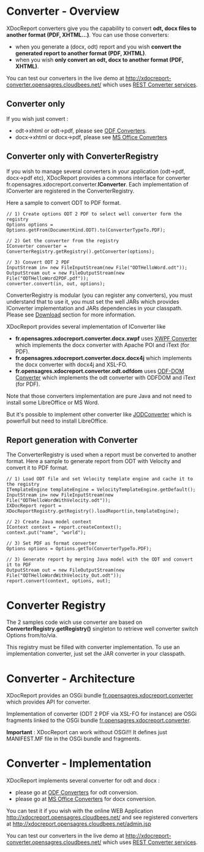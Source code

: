 # Converter - Overview #

XDocReport converters give you the capability to convert **odt, docx files to another format (PDF, XHTML...)**. You can use those converters:

  * when you generate a (docx, odt) report and you wish **convert the generated report to another format (PDF, XHTML)**.
  * when you wish **only convert an odt, docx to another format (PDF, XHTML)**.

You can test our converters in the live demo at http://xdocreport-converter.opensagres.cloudbees.net/ which uses [REST Converter services](RESTSOAPConverters.md).

## Converter only ##

If you wish just convert :

  * odt->xhtml or odt->pdf, please see [ODF Converters](ODFConverters.md).
  * docx->xhtml or docx->pdf, please see [MS Office Converters](MSOfficeConverters.md)

## Converter only with ConverterRegistry ##

If you wish to manage several converters in your application (odt->pdf, docx->pdf etc), XDocReport provides a commons interface for converter fr.opensagres.xdocreport.converter.**IConverter**. Each implementation of IConverter are registered in the ConverterRegistry.

Here a sample to convert ODT to PDF format.

```
// 1) Create options ODT 2 PDF to select well converter form the registry
Options options = Options.getFrom(DocumentKind.ODT).to(ConverterTypeTo.PDF);

// 2) Get the converter from the registry
IConverter converter = ConverterRegistry.getRegistry().getConverter(options);

// 3) Convert ODT 2 PDF
InputStream in= new FileInputStream(new File("ODTHelloWord.odt"));
OutputStream out = new FileOutputStream(new File("ODTHelloWord2PDF.pdf"));
converter.convert(in, out, options);					
```

ConverterRegistry is modular (you can register any converters), you must understand that to use it, you must set the well JARs which provides IConverter implementation and JARs dependencies in your classpath. Please see [Download](Download.md) section for more information.

XDocReport provides several implementation of IConverter like

  * **fr.opensagres.xdocreport.converter.docx.xwpf** uses [XWPF Converter](XWPFConverter.md) which implements the docx converter with Apache POI and iText (for PDF).
  * **fr.opensagres.xdocreport.converter.docx.docx4j** which implements the docx converter with docx4j and XSL-FO.
  * **fr.opensagres.xdocreport.converter.odt.odfdom** uses [ODF-DOM Converter](ODFDOMConverter.md) which implements the odt converter with ODFDOM and iText (for PDF).

Note that those converters implementation are pure Java and not need to install some LibreOffice or MS Word.

But it's possible to implement other converter like [JODConverter](http://code.google.com/p/jodconverter/) which is powerfull but need to install LibreOffice.

## Report generation with Converter ##

The ConverterRegistry is used when a report must be converted to another format. Here a sample to generate report from ODT with Velocity and convert it to PDF format.

```
// 1) Load ODT file and set Velocity template engine and cache it to the registry			
ITemplateEngine templateEngine = VelocityTemplateEngine.getDefault();
InputStream in= new FileInputStream(new File("ODTHelloWordWithVelocity.odt"));
IXDocReport report = XDocReportRegistry.getRegistry().loadReport(in,templateEngine);

// 2) Create Java model context 
IContext context = report.createContext();
context.put("name", "world");

// 3) Set PDF as format converter
Options options = Options.getTo(ConverterTypeTo.PDF);

// 3) Generate report by merging Java model with the ODT and convert it to PDF
OutputStream out = new FileOutputStream(new File("ODTHelloWordWithVelocity_Out.odt"));
report.convert(context, options, out);
```

# Converter Registry #

The 2 samples code wich use converter are based on **ConverterRegistry.getRegistry()** singleton to retrieve well converter switch Options from/to/via.

This registry must be filled with converter implementation. To use an implementation converter, just set the JAR converter in your classpath.

# Converter - Architecture #

XDocReport provides an OSGi bundle [fr.opensagres.xdocreport.converter](https://xdocreport.googlecode.com/svn/trunk/fr.opensagres.xdocreport.converter) which provides API for converter.

Implementation of converter (ODT 2 PDF via XSL-FO for instance) are OSGi fragments linked to the OSGi bundle [fr.opensagres.xdocreport.converter](https://xdocreport.googlecode.com/svn/trunk/fr.opensagres.xdocreport.converter).

**Important** : XDocReport can work without OSGi!!! It defines just MANIFEST.MF file in the OSGi bundle and fragments.

# Converter - Implementation #

XDocReport implements several converter for odt and docx :

  * please go at [ODF Converters](ODFConverters.md) for odt conversion.
  * please go at [MS Office Converters](MSOfficeConverters.md) for docx conversion.

You can test it if you wish with the online WEB Application http://xdocreport.opensagres.cloudbees.net/ and see registered converters at
http://xdocreport.opensagres.cloudbees.net/admin.jsp

You can test our converters in the live demo at http://xdocreport-converter.opensagres.cloudbees.net/ which uses [REST Converter services](RESTSOAPConverters.md).